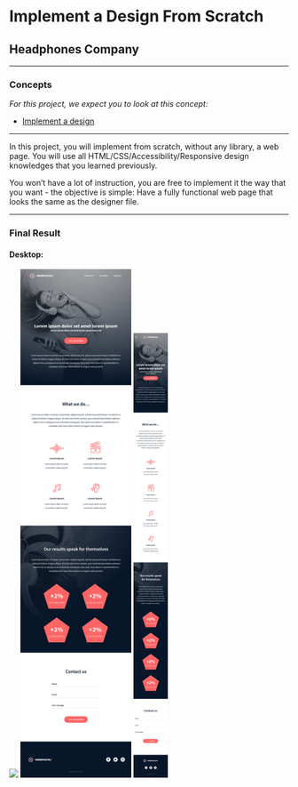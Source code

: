 # Implement a Design From Scratch
## Headphones Company
---
### Concepts
*For this project, we expect you to look at this concept:*
* [Implement a design](https://intranet.hbtn.io/concepts/963)

---

In this project, you will implement from scratch, without any library, a web page. You will use all HTML/CSS/Accessibility/Responsive design knowledges that you learned previously.

You won’t have a lot of instruction, you are free to implement it the way that you want - the objective is simple: Have a fully functional web page that looks the same as the designer file.

---

### Final Result
#### Desktop:
<img src="images/headphones_desktop.png" width="300"> <img src="images/headphones_tablet.png" width="200"> <img src="images/headphones_mobile.png" height="800">
